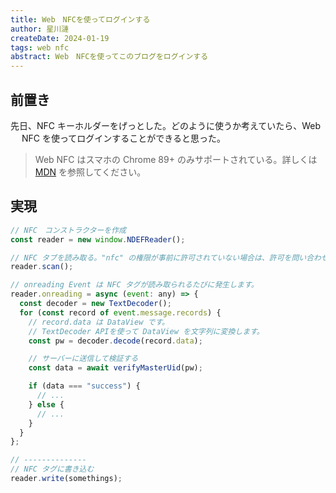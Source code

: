 ```yaml
---
title: Web　NFCを使ってログインする
author: 星川漣
createDate: 2024-01-19
tags: web nfc
abstract: Web　NFCを使ってこのブログをログインする
---
```


## 前置き

先日、NFC キーホルダーをげっとした。どのように使うか考えていたら、Web 　 NFC を使ってログインすることができると思った。

> Web NFC はスマホの Chrome 89+ のみサポートされている。詳しくは [MDN](https://developer.mozilla.org/en-US/docs/Web/API/Web_NFC_API#browser_compatibility) を参照してください。

## 実現

```js
// NFC　コンストラクターを作成
const reader = new window.NDEFReader();

// NFC タブを読み取る。"nfc" の権限が事前に許可されていない場合は、許可を問い合わせるプロンプトが表示されます。
reader.scan();

// onreading Event は NFC タグが読み取られるたびに発生します。
reader.onreading = async (event: any) => {
  const decoder = new TextDecoder();
  for (const record of event.message.records) {
    // record.data は DataView です。
    // TextDecoder APIを使って DataView を文字列に変換します。
    const pw = decoder.decode(record.data);

    // サーバーに送信して検証する
    const data = await verifyMasterUid(pw);

    if (data === "success") {
      // ...
    } else {
      // ...
    }
  }
};

// --------------
// NFC タグに書き込む
reader.write(somethings);
```

